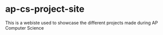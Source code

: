 # ap-cs-project-site
This is a webiste used to showcase the different projects made during AP Computer Science
